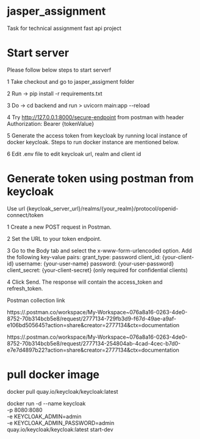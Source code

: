 # jasper_assignment
Task for technical assignment
fast api project

# Start server
Please follow below steps to start serverf

1 Take checkout and go to jasper_assigment folder

2 Run -> pip install -r requirements.txt

3 Do -> cd backend and run > uvicorn main:app --reload

4 Try http://127.0.0.1:8000/secure-endpoint from postman with header Authorization: Bearer {tokenValue}

5 Generate the access token from keycloak by running local instance of docker keycloak. Steps to run docker instance are mentioned below.

6 Edit .env file to edit keycloak url, realm and client id


# Generate token using postman from keycloak
 Use url {keycloak_server_url}/realms/{your_realm}/protocol/openid-connect/token

1 Create a new POST request in Postman.

2 Set the URL to your token endpoint.

3 Go to the Body tab and select the x-www-form-urlencoded option.
Add the following key-value pairs:
grant_type: password
client_id: {your-client-id}
username: {your-user-name}
password: {your-user-password}
client_secret: {your-client-secret} (only required for confidential clients)

4 Click Send. The response will contain the access_token and refresh_token. 

Postman collection link

https://.postman.co/workspace/My-Workspace~076a8a16-0263-4de0-8752-70b314bcb5e8/request/2777134-729fb3d9-f67d-49ae-a9af-e106bd505645?action=share&creator=2777134&ctx=documentation

https://.postman.co/workspace/My-Workspace~076a8a16-0263-4de0-8752-70b314bcb5e8/request/2777134-254804ab-4cad-4cec-b7d0-e7e7d4897b22?action=share&creator=2777134&ctx=documentation

# pull docker image
docker pull quay.io/keycloak/keycloak:latest

docker run -d --name keycloak \
-p 8080:8080 \
-e KEYCLOAK_ADMIN=admin \
-e KEYCLOAK_ADMIN_PASSWORD=admin \
quay.io/keycloak/keycloak:latest start-dev
